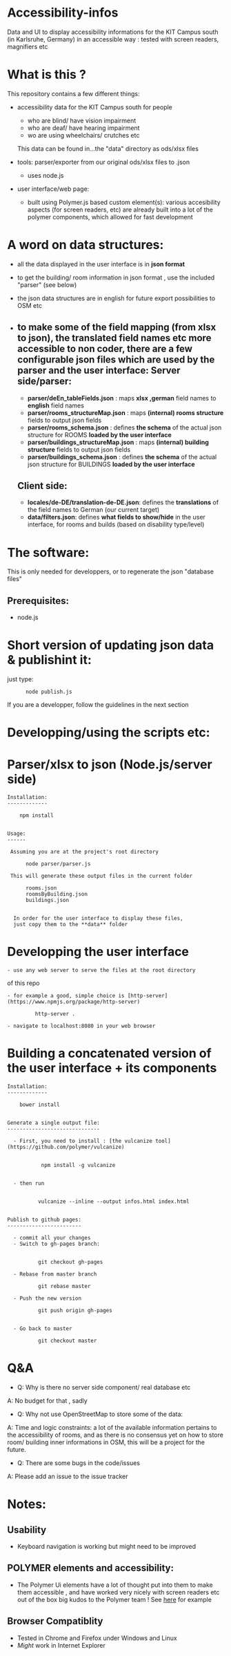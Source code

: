 Accessibility-infos
===================

Data and UI to display accessibility informations for the KIT Campus south
(in Karlsruhe, Germany) in an accessible way : tested with screen readers, magnifiers etc


What is this ?
==============

This repository contains a few different things:
- accessibility data for the KIT Campus south for people 
  - who are blind/ have vision impairment
  - who are deaf/  have hearing impairment
  - wo are using wheelchairs/ crutches etc

  This data can be found in...the "data" directory as ods/xlsx files

- tools: parser/exporter from our original ods/xlsx files to .json
  * uses node.js

- user interface/web page:
  * built using Polymer.js based custom element(s): various accesibility 
aspects (for screen readers, etc) are already built into a lot of the polymer
components, which allowed for fast development


A word on data structures:
==========================

  - all the data displayed in the user interface is in **json format**
  - to get the building/ room information in json format , use the 
  included "parser" (see below)
  - the json data structures are in english for future export possibilities to OSM etc
  - to make some of the field mapping (from xlsx to json), the translated field names etc more 
accessible to non coder, there are a few configurable json files which are used by the parser and 
the user interface:
    Server side/parser:
    -------------------
    * **parser/deEn_tableFields.json**        : maps **xlsx ,german** field names  to **english** field names
    * **parser/rooms_structureMap.json**      : maps **(internal) rooms structure** fields to output json fields
    * **parser/rooms_schema.json**            : defines **the schema** of the actual json structure for ROOMS **loaded by the user interface**
    * **parser/buildings_structureMap.json**  : maps **(internal) building structure** fields to output json fields 
    * **parser/buildings_schema.json**        : defines **the schema** of the actual json structure for BUILDINGS **loaded by the user interface**

    Client side:
    ------------
    * **locales/de-DE/translation-de-DE.json**: defines the **translations** of the field names to German (our current target)
    * **data/filters.json**: defines **what fields to show/hide** in the user interface, for rooms and builds (based on disability type/level)


The software:
=============

  This is only needed for developpers, or to regenerate the json "database files"

  Prerequisites:
  -------------

  - node.js


Short version of updating json data & publishint it:
====================================================

  just type:


          node publish.js


If you are a developper, follow the guidelines in the next section


Developping/using the scripts etc:
==================================



  Parser/xlsx to json (Node.js/server side)
  =========================================


    Installation:
    -------------

        npm install


    Usage:
    ------

     Assuming you are at the project's root directory

          node parser/parser.js

     This will generate these output files in the current folder

          rooms.json
          roomsByBuilding.json
          buildings.json
          

      In order for the user interface to display these files,
      just copy them to the **data** folder
    
  
  Developping the user interface 
  ==============================

    - use any web server to serve the files at the root directory
of this repo

    - for example a good, simple choice is [http-server](https://www.npmjs.org/package/http-server)

             http-server .

    - navigate to localhost:8080 in your web browser 



  Building a concatenated version of the user interface + its components
  ======================================================================



    Installation:
    -------------

        bower install


    Generate a single output file:
    ------------------------------

      - First, you need to install : [the vulcanize tool](https://github.com/polymer/vulcanize)


               npm install -g vulcanize

  
      - then run


              vulcanize --inline --output infos.html index.html 


    Publish to github pages:
    ------------------------

      - commit all your changes
      - Switch to gh-pages branch:


              git checkout gh-pages

      - Rebase from master branch
    
              git rebase master

      - Push the new version

              git push origin gh-pages


      - Go back to master

              git checkout master
        

Q&A
===

- Q: Why is there no server side component/  real database etc

 A: No budget for that , sadly

- Q: Why not use OpenStreetMap to store some of the data:

 A: Time and logic constraints: a lot of the available information pertains
to the accessibility of rooms, and as there is no consensus yet on how to 
store room/ building inner informations in OSM, this will be a project for the future.

- Q: There are some bugs in the code/issues

 A: Please add an issue to the issue tracker


Notes:
====== 

Usability
-------------

  - Keyboard navigation is working but might need to be improved

POLYMER elements and accessibility:
------------------------------------

  - The Polymer Ui elements have a lot of thought put into them to make them accessible , and have worked very nicely with screen readers etc out of the box big kudos to the Polymer team !
  See [here](https://github.com/Polymer/paper-button/issues/23) for example


Browser Compatiblity
------------------------------

 - Tested in Chrome and Firefox under Windows and Linux
 - *Might* work in Internet Explorer

   
